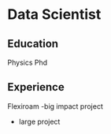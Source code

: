 # Data Scientist

## Education
Physics Phd

## Experience 

Flexiroam
-big impact project
- large project
